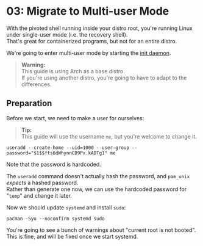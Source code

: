 # 03: Migrate to Multi-user Mode

With the pivoted shell running inside your distro root, you're running Linux under single-user mode (i.e. the recovery shell).  
That's great for containerized programs, but not for an entire distro.

We're going to enter multi-user mode by starting the [init daemon](https://en.wikipedia.org/wiki/Init).

> **Warning:**  
> This guide is using Arch as a base distro.  
> If you're using another distro, you're going to have to adapt to the differences.


## Preparation

Before we start, we need to make a user for ourselves:

> **Tip:**  
> This guide will use the username `me`, but you're welcome to change it.

```
useradd --create-home --uid=1000 --user-group --password="$1$$fts6dWhynnCD9Px.kADTg1" me
```

Note that the password is hardcoded.

The `useradd` command doesn't actually hash the password, and `pam_unix` *expects* a hashed password.  
Rather than generate one now, we can use the hardcoded password for "`temp`" and change it later.

Now we should update `systemd` and install `sudo`:

```
pacman -Syu --noconfirm systemd sudo
```

You're going to see a bunch of warnings about "current root is not booted".  
This is fine, and will be fixed once we start systemd.
